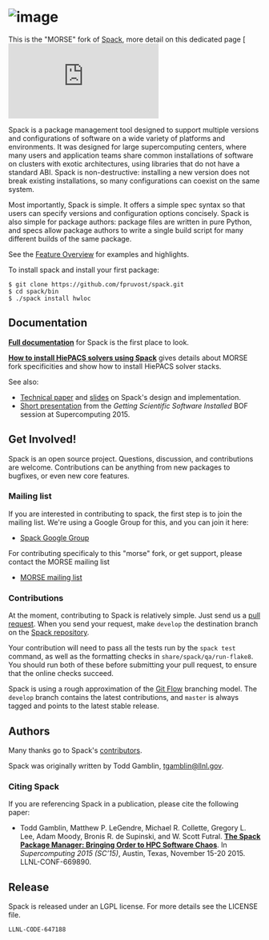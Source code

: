 ![image](share/spack/logo/spack-logo-text-64.png "Spack")
============

This is the "MORSE" fork of
[Spack](https://github.com/scalability-llnl/spack), more detail on
this dedicated page
[![How to install HiePACS solvers using Spack](http://morse.gforge.inria.fr/spack/spack.html)

Spack is a package management tool designed to support multiple
versions and configurations of software on a wide variety of platforms
and environments. It was designed for large supercomputing centers,
where many users and application teams share common installations of
software on clusters with exotic architectures, using libraries that
do not have a standard ABI. Spack is non-destructive: installing a new
version does not break existing installations, so many configurations
can coexist on the same system.

Most importantly, Spack is simple. It offers a simple spec syntax so
that users can specify versions and configuration options
concisely. Spack is also simple for package authors: package files are
written in pure Python, and specs allow package authors to write a
single build script for many different builds of the same package.

See the
[Feature Overview](http://software.llnl.gov/spack/features.html)
for examples and highlights.

To install spack and install your first package:

    $ git clone https://github.com/fpruvost/spack.git
    $ cd spack/bin
    $ ./spack install hwloc

Documentation
----------------

[**Full documentation**](http://software.llnl.gov/spack) for Spack is
the first place to look.

[**How to install HiePACS solvers using Spack**](http://morse.gforge.inria.fr/spack/spack.html)
gives details about MORSE fork specificities and show how to install HiePACS
solver stacks.

See also:
  * [Technical paper](http://www.computer.org/csdl/proceedings/sc/2015/3723/00/2807623.pdf) and
    [slides](https://tgamblin.github.io/files/Gamblin-Spack-SC15-Talk.pdf) on Spack's design and implementation.
  * [Short presentation](https://tgamblin.github.io/files/Gamblin-Spack-Lightning-Talk-BOF-SC15.pdf) from the *Getting Scientific Software Installed* BOF session at Supercomputing 2015.


Get Involved!
------------------------

Spack is an open source project.  Questions, discussion, and
contributions are welcome. Contributions can be anything from new
packages to bugfixes, or even new core features.

### Mailing list

If you are interested in contributing to spack, the first step is to
join the mailing list.  We're using a Google Group for this, and you
can join it here:

  * [Spack Google Group](https://groups.google.com/d/forum/spack)

For contributing specificaly to this "morse" fork, or get support,
please contact the MORSE mailing list

  * [MORSE mailing list](morse-devel@lists.gforge.inria.fr)

### Contributions

At the moment, contributing to Spack is relatively simple.  Just send us
a [pull request](https://help.github.com/articles/using-pull-requests/).
When you send your request, make ``develop`` the destination branch on the
[Spack repository](https://github.com/LLNL/spack).

Your contribution will need to pass all the tests run by the `spack test`
command, as well as the formatting checks in `share/spack/qa/run-flake8`.
You should run both of these before submitting your pull request, to
ensure that the online checks succeed.

Spack is using a rough approximation of the [Git
Flow](http://nvie.com/posts/a-successful-git-branching-model/)
branching model.  The ``develop`` branch contains the latest
contributions, and ``master`` is always tagged and points to the
latest stable release.


Authors
----------------
Many thanks go to Spack's [contributors](https://github.com/llnl/spack/graphs/contributors).

Spack was originally written by Todd Gamblin, tgamblin@llnl.gov.

### Citing Spack

If you are referencing Spack in a publication, please cite the following paper:

 * Todd Gamblin, Matthew P. LeGendre, Michael R. Collette, Gregory L. Lee,
   Adam Moody, Bronis R. de Supinski, and W. Scott Futral.
   [**The Spack Package Manager: Bringing Order to HPC Software Chaos**](http://www.computer.org/csdl/proceedings/sc/2015/3723/00/2807623.pdf).
   In *Supercomputing 2015 (SC’15)*, Austin, Texas, November 15-20 2015. LLNL-CONF-669890.

Release
----------------
Spack is released under an LGPL license.  For more details see the
LICENSE file.

``LLNL-CODE-647188``
